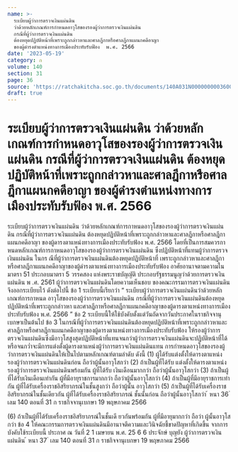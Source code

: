 ```yaml
---
name: >-
  ระเบียบผู้ว่าการตรวจเงินแผ่นดิน 
  ว่าด้วยหลักเกณฑ์การกำหนดอาวุโสของรองผู้ว่าการตรวจเงินแผ่นดิน
  กรณีที่ผู้ว่าการตรวจเงินแผ่นดิน
  ต้องหยุดปฏิบัติหน้าที่เพราะถูกกล่าวหาและศาลฎีกาหรือศาลฎีกาแผนกคดีอาญา
  ของผู้ดำรงตำแหน่งทางการเมืองประทับรับฟ้อง  พ.ศ. 2566
date: '2023-05-19'
category: ก
volume: 140
section: 31
page: 36
source: 'https://ratchakitcha.soc.go.th/documents/140A031N0000000003600.pdf'
draft: true
---
```


# ระเบียบผู้ว่าการตรวจเงินแผ่นดิน  ว่าด้วยหลักเกณฑ์การกำหนดอาวุโสของรองผู้ว่าการตรวจเงินแผ่นดิน กรณีที่ผู้ว่าการตรวจเงินแผ่นดิน ต้องหยุดปฏิบัติหน้าที่เพราะถูกกล่าวหาและศาลฎีกาหรือศาลฎีกาแผนกคดีอาญา ของผู้ดำรงตำแหน่งทางการเมืองประทับรับฟ้อง  พ.ศ. 2566

ระเบียบผู้ว่าการตรวจเงินแผ่นดิน ว่าด้วยหลักเกณฑ์การกาหนดอาวุโสของรองผู้ว่าการตรวจเงินแผ่นดิน กรณีที่ผู้ว่าการตรวจเงินแผ่นดิน ต้องหยุดปฏิบัติหน้าที่เพราะถูกกล่าวหาและศาลฎีกาหรือศาลฎีกาแผนกคดีอาญา ของผู้ดารงตาแหน่งทางการเมืองประทับรับฟ้อง พ.ศ. 2566 โดยที่เป็นการสมควรกาหนดหลักเกณฑ์การกาหนดอาวุโสของรองผู้ว่าการตรวจเงินแผ่นดิน ซึ่งปฏิบัติหน้าที่แทนผู้ว่าการตรวจเงินแผ่นดิน ในกร ณีที่ผู้ว่าการตรวจเงินแผ่นดินต้องหยุดปฏิบัติหน้าที่ เพราะถูกกล่าวหาและศาลฎีกาหรือศาลฎีกาแผนกคดีอาญาของผู้ดำรงตาแหน่งทางการเมืองประทับรับฟ้อง อาศัยอานาจตามความในมาตรา 51 ประกอบมาตรา 5 วรรคสอง แห่งพระราชบัญญัติ ประกอบรัฐธรรมนูญว่าด้วยการตรวจเงินแผ่นดิน พ .ศ. 2561 ผู้ว่าการตรวจเงินแผ่นดินโดยความเห็นชอบ ของคณะกรรมการตรวจเงินแผ่นดิน จึงออกระเบียบไว้ ดังต่อไปนี้ ข้อ 1 ระเบียบนี้เรียกว่า “ ระเบียบผู้ว่าการตรวจเงินแผ่นดินว่าด้วยหลักเกณฑ์การกาหนด อาวุโสของรองผู้ว่าการตรวจเงินแผ่นดิน กรณีที่ผู้ว่าการตรวจเงินแผ่นดินต้องหยุดปฏิบัติหน้าที่เพราะถูกกล่าวหา และศาลฎีกาหรือศาลฎีกาแผนกคดีอาญาของผู้ดารงตาแหน่งทางการเมืองประทับรับฟ้อง พ.ศ. 2566 ” ข้อ 2 ระเบียบนี้ให้ใช้บังคับตั้งแต่วันถัดจากวันประกาศในราชกิจจานุเบกษาเป็นต้นไป ข้อ 3 ในกรณีที่ผู้ว่ำการตรวจเงินแผ่นดินต้องหยุดปฏิบัติหน้าที่เพราะถูกกล่าวหาและ ศาลฎีกาหรือศาลฎีกาแผนกคดีอาญาของผู้ดารงตาแหน่งทางการเมืองประทับรับฟ้อง ให้รองผู้ว่าการ ตรวจเงินแผ่นดินซึ่งมีอาวุโสสูงสุดปฏิบัติหน้าที่แทนจนกว่าผู้ว่าการตรวจเงินแผ่นดินจะปฏิบัติหน้าที่ได้ หรือจนกว่ำจะมีการแต่งตั้งผู้ดารงตาแหน่งผู้ว่าการตรวจเงินแผ่นดินแทน การกำหนดอาวุโสของรองผู้ว่าการตรวจเงินแผ่นดินให้เป็นไปตามหลักเกณฑ์ตามลำดับ ดังนี้ (1) ผู้ได้รับแต่งตั้งให้ดารงตาแหน่งรองผู้ว่าการตรวจเงินแผ่นดินก่อน ถือว่าผู้นั้นอาวุโสกว่า (2) ถ้าเป็นผู้ที่ได้รับ แต่งตั้งให้ดารงตาแหน่งรองผู้ว่าการตรวจเงินแผ่นดินพร้อมกัน ผู้ที่ได้รับ เงินเดือนมากกว่า ถือว่าผู้นั้นอาวุโสกว่า (3) ถ้าเป็นผู้ที่ได้รับเงินเดือนเท่ากัน ผู้ที่มีอายุราชการมากกว่า ถือว่าผู้นั้นอาวุโสกว่า (4) ถ้าเป็นผู้ที่มีอายุราชการเท่ากัน ผู้ที่ได้รับเครื่องราชอิสริยาภรณ์ในชั้นสูงกว่า ถือว่าผู้นั้น อาวุโสกว่า (5) ถ้าเป็นผู้ที่ได้รับเครื่องราชอิสริยาภรณ์ในชั้นเดียวกัน ผู้ที่ได้รับเครื่องราชอิสริยาภรณ์ ชั้นนั้นก่อน ถือว่าผู้นั้นอาวุโสกว่า ้ หนา 36 ่ เลม 140 ตอนที่ 31 ก ราชกิจจานุเบกษา 19 พฤษภาคม 2566

(6) ถ้าเป็นผู้ที่ได้รับเครื่องราชอิสริยาภรณ์ในชั้นเดี ยวกันพร้อมกัน ผู้ที่มีอายุมากกว่า ถือว่า ผู้นั้นอาวุโสกว่า ข้อ 4 ให้คณะกรรมการตรวจเงินแผ่นดินมีอานาจตีความและวินิจฉัยชี้ขาดปัญหาที่เกิดขึ้น จากการบังคับใช้ระเบียบนี้ ประกาศ ณ วันที่ 2 1 เมษายน พ.ศ. 25 6 6 ประจักษ์ บุญยัง ผู้ว่าการตรวจเงินแผ่นดิน ้ หนา 37 ่ เลม 140 ตอนที่ 31 ก ราชกิจจานุเบกษา 19 พฤษภาคม 2566
